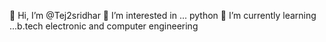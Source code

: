 👋 Hi, I’m @Tej2sridhar
👀 I’m interested in ... python 
🌱 I’m currently learning ...b.tech electronic and computer engineering
